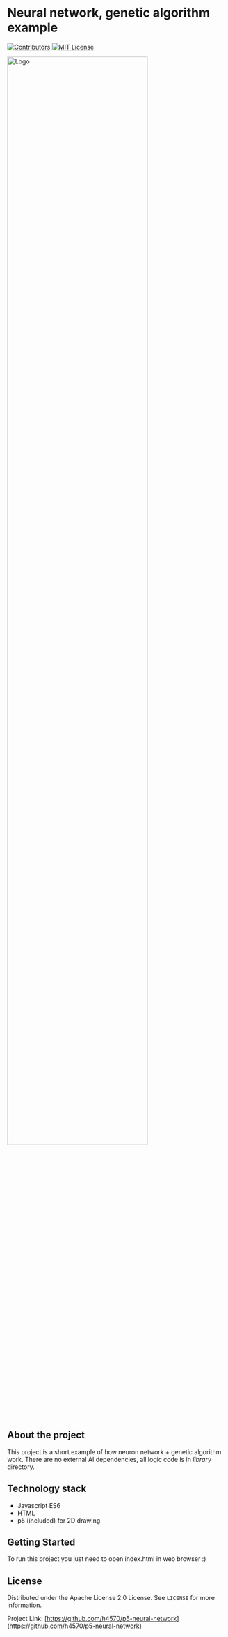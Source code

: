 # Neural network, genetic algorithm example

[![Contributors][contributors-shield]][contributors-url]
[![MIT License][license-shield]][license-url]

<img src="http://apgcglz.cluster028.hosting.ovh.net/github/p5-neural-network/main.gif" alt="Logo" width="80%" height="auto">


## About the project
This project is a short example of how neuron network + genetic algorithm work. There are no external AI dependencies, all logic code is in *library* directory.
 
## Technology stack 

* Javascript ES6
* HTML
* p5 (included) for 2D drawing.

## Getting Started  

To run this project you just need to open index.html in web browser :)  

## License  

Distributed under the Apache License 2.0 License. See `LICENSE` for more information. 

Project Link: [https://github.com/h4570/p5-neural-network](https://github.com/h4570/p5-neural-network)  

[contributors-shield]: https://img.shields.io/github/contributors/h4570/p5-neural-network.svg?style=flat-square  
[contributors-url]: https://github.com/h4570/p5-neural-network/graphs/contributors 
[license-shield]: https://img.shields.io/github/license/h4570/p5-neural-network.svg?style=flat-square  
[license-url]: https://github.com/h4570/p5-neural-network/blob/master/LICENSE  
